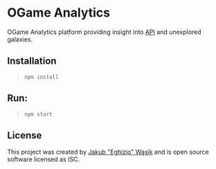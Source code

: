 # OGame Analytics

OGame Analytics platform providing insight into [API](https://github.com/Eghizio/ogame-api) and unexplored galaxies.


## Installation
>`npm install`
## Run:
>`npm start`

## License
This project was created by [Jakub "Eghizio" Wąsik](https://github.com/Eghizio) and is open source software licensed as ISC.